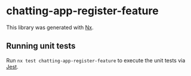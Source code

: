 # chatting-app-register-feature

This library was generated with [Nx](https://nx.dev).

## Running unit tests

Run `nx test chatting-app-register-feature` to execute the unit tests via [Jest](https://jestjs.io).
